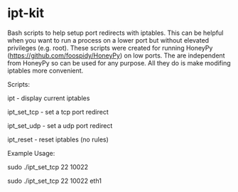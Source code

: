 ipt-kit
=======

Bash scripts to help setup port redirects with iptables. This can be helpful when you want to run a process on a lower port but without elevated privileges (e.g. root). These scripts were created for running HoneyPy (https://github.com/foospidy/HoneyPy) on low ports. The are independent from HoneyPy so can be used for any purpose. All they do is make modifing iptables more convenient.

Scripts:

ipt - display current iptables

ipt_set_tcp - set a tcp port redirect

ipt_set_udp - set a udp port redirect

ipt_reset - reset iptables (no rules)


Example Usage:

sudo ./ipt_set_tcp 22 10022

sudo ./ipt_set_tcp 22 10022 eth1
